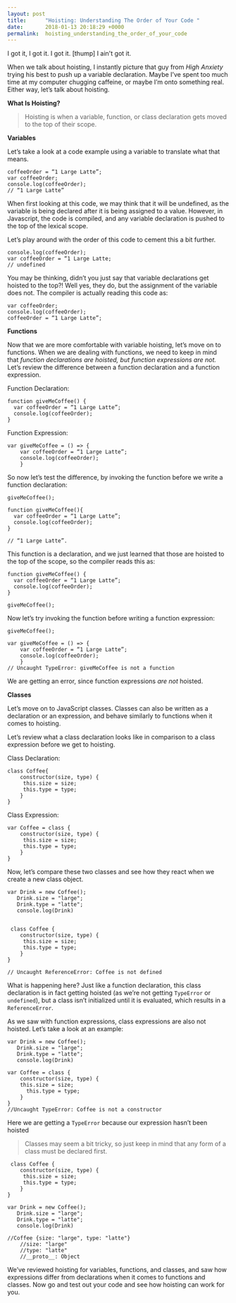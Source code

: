 ```yaml
---
layout: post
title:      "Hoisting: Understanding The Order of Your Code "
date:       2018-01-13 20:18:29 +0000
permalink:  hoisting_understanding_the_order_of_your_code
---
```


I got it, I got it. I got it. [thump] I ain't got it. 

When we talk about hoisting, I instantly picture that guy from *High Anxiety* trying his best to push up a variable declaration. Maybe I’ve spent too much time at my computer chugging caffeine, or maybe I’m onto something real. Either way, let’s talk about hoisting. 

**What Is Hoisting?**
> Hoisting is when a variable, function, or class declaration gets moved to the top of their scope.

**Variables**

Let’s take a look at a code example using a variable to translate what that means.  

```
coffeeOrder = “1 Large Latte”;
var coffeeOrder; 
console.log(coffeeOrder);
// “1 Large Latte”  
```

When first looking at this code, we may think that it will be undefined, as the variable is being declared after it is being assigned to a value. However, in Javascript, the code is compiled, and any variable declaration is pushed to the top of the lexical scope. 

Let’s play around with the order of this code to cement this a bit further. 

```
console.log(coffeeOrder);
var coffeeOrder = “1 Large Latte;
// undefined 
```


You may be thinking, didn’t you just say that variable declarations get hoisted to the top?! Well yes, they do, but the assignment of the variable does not. The compiler is actually reading this code as:

```
var coffeeOrder; 
console.log(coffeeOrder);
coffeeOrder = “1 Large Latte”;
```


**Functions**

Now that we are more comfortable with variable hoisting, let’s move on to functions. When we are dealing with functions, we need to keep in mind that *function declarations are hoisted, but  function expressions are not.* Let’s review the difference between a function declaration and a function expression. 

Function Declaration: 
```
function giveMeCoffee() {
  var coffeeOrder = “1 Large Latte”;
  console.log(coffeeOrder); 
} 
```

Function Expression:
```
var giveMeCoffee = () => {
	var coffeeOrder = “1 Large Latte”;
	console.log(coffeeOrder);
	}
```

So now let’s test the difference, by invoking the function before we write a function declaration: 


```
giveMeCoffee();

function giveMeCoffee(){
  var coffeeOrder = “1 Large Latte”;
  console.log(coffeeOrder); 
} 

// “1 Large Latte”. 
```

This function is a declaration, and we just learned that those are hoisted to the top of the scope, so the compiler reads this as:


```
function giveMeCoffee() {
  var coffeeOrder = “1 Large Latte”;
  console.log(coffeeOrder); 
} 

giveMeCoffee();
```


Now let’s try invoking the function before writing a function expression:

```
giveMeCoffee();

var giveMeCoffee = () => {
	var coffeeOrder = “1 Large Latte”;
	console.log(coffeeOrder);
	}
// Uncaught TypeError: giveMeCoffee is not a function
```
    
We are getting an error, since function expressions *are not* hoisted.

**Classes**

Let’s move on to JavaScript classes. Classes can also be written as a declaration or an expression, and behave similarly to functions when it comes to hoisting.  

Let’s review what a class declaration looks like in comparison to a class expression before we get to hoisting. 

Class Declaration:

```
class Coffee{
	constructor(size, type) {
	 this.size = size;
	 this.type = type;
	}
}
```

Class Expression:

```
var Coffee = class {
	constructor(size, type) {
	 this.size = size;
	 this.type = type;
	}
}
```

Now, let’s compare these two classes and see how they react when we create a new class object. 


```
var Drink = new Coffee();
   Drink.size = "large";
   Drink.type = "latte";
   console.log(Drink)


 class Coffee {
	constructor(size, type) {
	 this.size = size;
	 this.type = type;
	}
}

// Uncaught ReferenceError: Coffee is not defined
```

What is happening here? Just like a function declaration, this class declaration is in fact getting hoisted (as we’re not getting `TypeError` or `undefined`), but a class isn’t initialized until it is evaluated, which results in a `ReferenceError`. 

As we saw with function expressions, class expressions are also not hoisted. Let’s take a look at an example:

```
var Drink = new Coffee();
   Drink.size = "large";
   Drink.type = "latte";
   console.log(Drink)

var Coffee = class {
	constructor(size, type) {
  	this.size = size;
	  this.type = type;
	}
}
//Uncaught TypeError: Coffee is not a constructor
```

Here we are getting a `TypeError` because our expression hasn’t been hoisted

> Classes may seem a bit tricky, so just keep in mind that any form of a class must be declared first.
> 

```
 class Coffee {
	constructor(size, type) {
	 this.size = size;
	 this.type = type;
	}
}

var Drink = new Coffee();
   Drink.size = "large";
   Drink.type = "latte";
   console.log(Drink)

//Coffee {size: "large", type: "latte"}
	//size: "large"
	//type: "latte"
	//__proto__: Object 
```

We’ve reviewed hoisting for variables, functions, and classes, and saw how expressions differ from declarations when it comes to functions and classes. Now go and test out your code and see how hoisting can work for you. 
